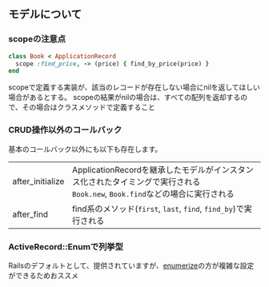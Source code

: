 ## モデルについて

### scopeの注意点

~~~~Ruby
class Book < ApplicationRecord
  scope :find_price, -> (price) { find_by_price(price) }
end
~~~~

scopeで定義する実装が、該当のレコードが存在しない場合にnilを返してほしい場合があるとする。
scopeの結果がnilの場合は、すべての配列を返却するので、その場合はクラスメソッドで定義すること


### CRUD操作以外のコールバック

基本のコールバック以外にも以下も存在します。

|  |  |
| --- | --- |
| after_initialize | ApplicationRecordを継承したモデルがインスタンス化されたタイミングで実行される<br/>`Book.new`, `Book.find`などの場合に実行される |
| after_find | find系のメソッド(`first`, `last`, `find`, `find_by`)で実行される |


### ActiveRecord::Enumで列挙型

Railsのデフォルトとして、提供されていますが、[enumerize](https://github.com/brainspec/enumerize)の方が複雑な設定ができるためおススメ
